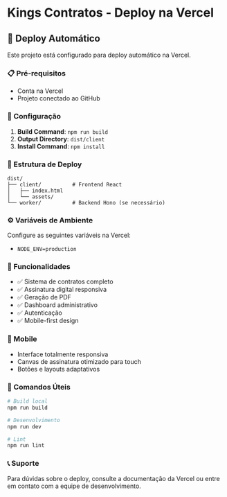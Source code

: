 # Kings Contratos - Deploy na Vercel

## 🚀 Deploy Automático

Este projeto está configurado para deploy automático na Vercel.

### 📋 Pré-requisitos

- Conta na Vercel
- Projeto conectado ao GitHub

### 🔧 Configuração

1. **Build Command**: `npm run build`
2. **Output Directory**: `dist/client`
3. **Install Command**: `npm install`

### 📁 Estrutura de Deploy

```
dist/
├── client/          # Frontend React
│   ├── index.html
│   └── assets/
└── worker/          # Backend Hono (se necessário)
```

### ⚙️ Variáveis de Ambiente

Configure as seguintes variáveis na Vercel:

- `NODE_ENV=production`

### 🎯 Funcionalidades

- ✅ Sistema de contratos completo
- ✅ Assinatura digital responsiva
- ✅ Geração de PDF
- ✅ Dashboard administrativo
- ✅ Autenticação
- ✅ Mobile-first design

### 📱 Mobile

- Interface totalmente responsiva
- Canvas de assinatura otimizado para touch
- Botões e layouts adaptativos

### 🔧 Comandos Úteis

```bash
# Build local
npm run build

# Desenvolvimento
npm run dev

# Lint
npm run lint
```

### 📞 Suporte

Para dúvidas sobre o deploy, consulte a documentação da Vercel ou entre em contato com a equipe de desenvolvimento.
